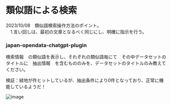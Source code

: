 # 類似語による検索  
2023/10/08　類似語検索操作方法のポイント。  
　1.言い回しは、最初の文章となるべく同じにし、明確に指示を行う。  

### japan-opendata-chatgpt-plugin    

検索情報　の類似語を表示し、それぞれの類似語毎にて　その中データセットのタイトルに　抽出情報　を含むもののみを、データセットのタイトルのみ教えてください。  

検証：緑地が件ヒットしているが、抽出条件により0件となっており、正常に機能しているようだ！  

![image](https://github.com/yamamoto-ryuzo/TEST-japan-opendata-chatgpt-plugin/assets/86514652/42209d93-4ad8-469f-9d09-50f5b0d4acbb)  
